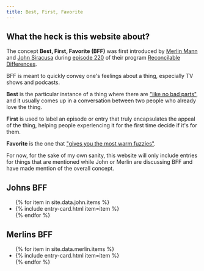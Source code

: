 ```yaml
---
title: Best, First, Favorite
---
```

<section>
<h2>What the heck is this website about?</h2>
<p>The concept <strong>Best, First, Favorite (BFF)</strong> was first introduced by <a href="https://mastodon.social/@hotdogsladies">Merlin Mann</a> and <a href="https://mastodon.social/@siracusa">John Siracusa</a> during <a href="https://www.relay.fm/rd/220">episode 220</a> of their program <a href="https://www.relay.fm/rd">Reconcilable Differences</a>.</p>

<p>BFF is meant to quickly convey one's feelings about a thing, especially TV shows and podcasts.</p>

<p><strong>Best</strong> is the particular instance of a thing where there are <a href="https://overcast.fm/+E5IOgLjKU/49:41">"like no bad parts"</a>, and it usually comes up in a conversation between two people who already love the thing.</p>

<p><strong>First</strong> is used to label an episode or entry that truly encapsulates the appeal of the thing, helping people experiencing it for the first time decide if it's for them.</p>

<p><strong>Favorite</strong> is the one that <a href="https://overcast.fm/+E5IOgLjKU/51:51">"gives you the most warm fuzzies"</a>.</p>

<p>For now, for the sake of my own sanity, this website will only include entries for things that are mentioned while John or Merlin are discussing BFF and have made mention of the overall concept.</p>
</section>

<section>
<div class="grid">
  <section>
      <h2>Johns BFF</h2>
      <ul class="post-list">
        {% for item in site.data.john.items %}
          <li class="post-list-element">
            {% include entry-card.html item=item %}
          </li>
        {% endfor %}
      </ul>
    </section>
    <section>
      <h2>Merlins BFF</h2>
      <ul class="post-list">
        {% for item in site.data.merlin.items %}
          <li class="post-list-element">
            {% include entry-card.html item=item %}
          </li>
        {% endfor %}
      </ul>
    </section>
</div>
</section>